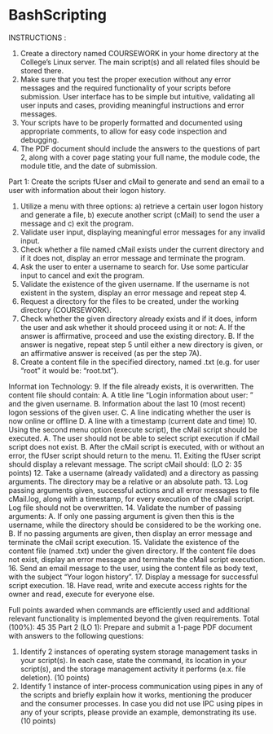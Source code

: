 # BashScripting
 
INSTRUCTIONS :
1. Create a directory named COURSEWORK in your home directory at the College’s Linux server. The main script(s) and all related files should be stored there.
2. Make sure that you test the proper execution without any error messages and the required functionality of your scripts before submission. User interface has to be simple but intuitive, validating all user inputs and cases, providing meaningful instructions and error messages.
3. Your scripts have to be properly formatted and documented using appropriate comments, to allow for easy code inspection and debugging.
4. The PDF document should include the answers to the questions of part 2, along with a cover page stating your full name, the module code, the module title, and the date of submission.

Part 1: Create the scripts fUser and cMail to generate and send an email to a user with information about their logon history.
1. Utilize a menu with three options: a) retrieve a certain user logon history and generate a file, b) execute another script (cMail) to send the user a message and c) exit the program.
2. Validate user input, displaying meaningful error messages for any invalid input.
3. Check whether a file named cMail exists under the current directory and if it does not, display an error message and terminate the program.
4. Ask the user to enter a username to search for. Use some particular input to cancel and exit the program.
5. Validate the existence of the given username. If the username is not existent in the system, display an error message and repeat step 4.
6. Request a directory for the files to be created, under the working directory (COURSEWORK).
7. Check whether the given directory already exists and if it does, inform the user and ask whether it should proceed using it or not:
A. If the answer is affirmative, proceed and use the existing directory.
B. If the answer is negative, repeat step 5 until either a new directory is given, or an affirmative answer is received (as per the step 7A).
8. Create a content file in the specified directory, named <username>.txt (e.g. for user “root” it would be: “root.txt”).

Informat ion Technology:
9. If the file already exists, it is overwritten. The content file should contain:
A. A title line “Login information about user: ” and the given username.
B. Information about the last 10 (most recent) logon sessions of the given user.
C. A line indicating whether the user is now online or offline
D. A line with a timestamp (current date and time)
10. Using the second menu option (execute script), the cMail script should be executed.
A. The user should not be able to select script execution if cMail script does not exist.
B. After the cMail script is executed, with or without an error, the fUser script should return to the menu.
11. Exiting the fUser script should display a relevant message.
The script cMail should: (LO 2: 35 points)
12. Take a username (already validated) and a directory as passing arguments. The directory may be a relative or an absolute path.
13. Log passing arguments given, successful actions and all error messages to file cMail.log, along with a timestamp, for every execution of the cMail script. Log file should not be overwritten.
14. Validate the number of passing arguments:
A. If only one passing argument is given then this is the username, while the directory should be considered to be the working one.
B. If no passing arguments are given, then display an error message and terminate the cMail script execution.
15. Validate the existence of the content file (named <username>.txt) under the given directory. If the content file does not exist, display an error message and terminate the cMail script execution.
16. Send an email message to the user, using the content file as body text, with the subject “Your logon history”.
17. Display a message for successful script execution.
18. Have read, write and execute access rights for the owner and read, execute for everyone else.

Full points awarded when commands are efficiently used and additional relevant functionality is implemented beyond the given requirements. Total (100%): 45 35
Part 2 (LO 1): Prepare and submit a 1-page PDF document with answers to the following questions:
1. Identify 2 instances of operating system storage management tasks in your script(s). In each case, state the command, its location in your script(s), and the storage management activity it performs (e.x. file deletion). (10 points)
2. Identify 1 instance of inter-process communication using pipes in any of the scripts and briefly explain how it works, mentioning the producer and the consumer processes. In case you did not use IPC using pipes in any of your scripts, please provide an example, demonstrating its use. (10 points)
